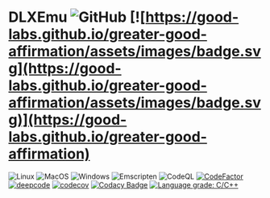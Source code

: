 # DLXEmu ![GitHub](https://img.shields.io/github/license/AMS21/DLXEmu) [![https://good-labs.github.io/greater-good-affirmation/assets/images/badge.svg](https://good-labs.github.io/greater-good-affirmation/assets/images/badge.svg)](https://good-labs.github.io/greater-good-affirmation)

![Linux](https://github.com/AMS21/DLXEmu/workflows/Linux/badge.svg?branch=main&event=push)
![MacOS](https://github.com/AMS21/DLXEmu/workflows/MacOS/badge.svg?branch=main&event=push)
![Windows](https://github.com/AMS21/DLXEmu/workflows/Windows/badge.svg?branch=main&event=push)
![Emscripten](https://github.com/AMS21/DLXEmu/workflows/Emscripten/badge.svg?branch=main&event=push)
![CodeQL](https://github.com/AMS21/DLXEmu/workflows/CodeQL/badge.svg?branch=main&event=push)
[![CodeFactor](https://www.codefactor.io/repository/github/ams21/dlxemu/badge)](https://www.codefactor.io/repository/github/ams21/dlxemu)
[![deepcode](https://www.deepcode.ai/api/gh/badge?key=eyJhbGciOiJIUzI1NiIsInR5cCI6IkpXVCJ9.eyJwbGF0Zm9ybTEiOiJnaCIsIm93bmVyMSI6IkFNUzIxIiwicmVwbzEiOiJETFhFbXUiLCJpbmNsdWRlTGludCI6ZmFsc2UsImF1dGhvcklkIjoxNjg4MSwiaWF0IjoxNjEyMzU5MzEwfQ.CteaaKprIq4xIj17PcTvhY6Q7zY3srM_-Y0FljngLRY)](https://www.deepcode.ai/app/gh/AMS21/DLXEmu/_/dashboard?utm_content=gh%2FAMS21%2FDLXEmu)
[![codecov](https://codecov.io/gh/AMS21/DLXEmu/branch/main/graph/badge.svg?token=NXREAITGZL)](https://codecov.io/gh/AMS21/DLXEmu)
[![Codacy Badge](https://api.codacy.com/project/badge/Grade/01e3613a63c14f12b86e56596a966cc9)](https://app.codacy.com/gh/AMS21/DLXEmu?utm_source=github.com&utm_medium=referral&utm_content=AMS21/DLXEmu&utm_campaign=Badge_Grade)
[![Language grade: C/C++](https://img.shields.io/lgtm/grade/cpp/g/AMS21/DLXEmu.svg?logo=lgtm&logoWidth=18)](https://lgtm.com/projects/g/AMS21/DLXEmu/context:cpp)
